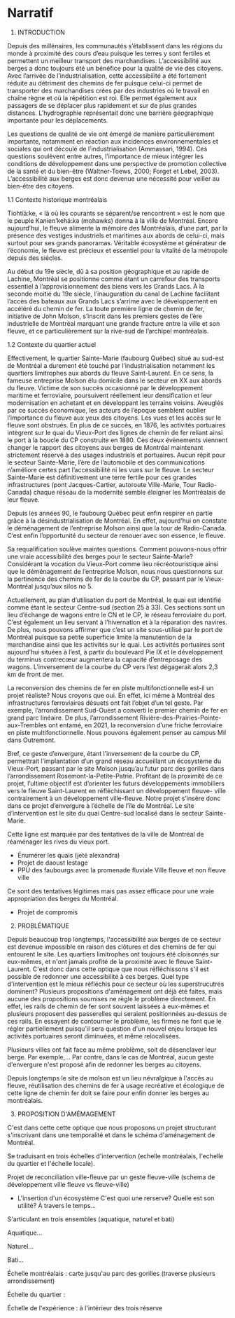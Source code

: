 # Narratif

1. INTRODUCTION

Depuis des millénaires, les communautés s’établissent dans les régions du monde à proximité des cours d’eau puisque les terres y sont fertiles et permettent un meilleur transport des marchandises. L’accessibilité aux berges a donc toujours été un bénéfice pour la qualité de vie des citoyens. Avec l’arrivée de l’industrialisation, cette accessibilité a été fortement réduite au détriment des chemins de fer puisque celui-ci permet de transporter des marchandises crées par des industries où le travail en chaîne règne et où la répétition est roi. Elle permet également aux passagers de se déplacer plus rapidement et sur de plus grandes distances. L’hydrographie représentait donc une barrière géographique importante pour les déplacements. 

Les questions de qualité de vie ont émergé de manière particulièrement importante, notamment en réaction aux incidences environnementales et sociales qui ont découlé de l’industrialisation (Ammassari, 1994). Ces questions soulèvent entre autres, l’importance de mieux intégrer les conditions de développement dans une perspective de promotion collective de la santé et du bien-être (Waltner-Toews, 2000; Forget et Lebel, 2003). L’accessibilité aux berges est donc devenue une nécessité pour veiller au bien-être des citoyens. 

1.1 Contexte historique montréalais

Tiohtià:ke, « là où les courants se séparent/se rencontrent » est le nom que le peuple Kanien’kehá:ka (mohawks) donna à la ville de Montréal. Encore aujourd’hui, le fleuve alimente la mémoire des Montréalais, d’une part, par la présence des vestiges industriels et maritimes aux abords de celui-ci, mais surtout pour ses grands panoramas. Véritable écosystème et générateur de l’économie, le fleuve est précieux et essentiel pour la vitalité de la métropole depuis des siècles.

Au début du 19e siècle, dû à sa position géographique et au rapide de Lachine, Montréal se positionne comme étant un carrefour des transports essentiel à l’approvisionnement des biens vers les Grands Lacs. À la seconde moitié du 19e siècle, l’inauguration du canal de Lachine facilitant l’accès des bateaux aux Grands Lacs s’arrime avec le développement en accéléré du chemin de fer. La toute première ligne de chemin de fer, initiative de John Molson, s’inscrit dans les premiers gestes de l’ère industrielle de Montréal marquant une grande fracture entre la ville et son fleuve, et ce particulièrement sur la rive-sud de l’archipel montréalais. 

1.2 Contexte du quartier actuel

Effectivement, le quartier Sainte-Marie (faubourg Québec) situé au sud-est de Montréal a durement été touché par l’industrialisation notamment les quartiers limitrophes aux abords du fleuve Saint-Laurent. En ce sens, la fameuse entreprise Molson élu domicile dans le secteur en XX aux abords du fleuve. Victime de son succès occasionné par le développement maritime et ferroviaire, poursuivent réellement leur densification et leur modernisation en achetant et en développant les terrains voisins. Aveuglés par ce succès économique, les acteurs de l’époque semblent oublier l’importance du fleuve aux yeux des citoyens. Les vues et les accès sur le fleuve sont obstrués. En plus de ce succès, en 1876, les activités portuaires intègrent sur le quai du Vieux-Port des lignes de chemin de fer reliant ainsi le port à la boucle du CP construite en 1880. Ces deux évènements viennent changer le rapport des citoyens aux berges de Montréal maintenant strictement réservé à des usages industriels et portuaires. Aucun répit pour le secteur Sainte-Marie, l’ère de l’automobile et des communications n’améliore certes part l’accessibilité ni les vues sur le fleuve. Le secteur Sainte-Marie est définitivement une terre fertile pour ces grandes infrastructures (pont Jacques-Cartier, autoroute Ville-Marie, Tour Radio-Canada) chaque réseau de la modernité semble éloigner les Montréalais de leur fleuve. 

Depuis les années 90, le faubourg Québec peut enfin respirer en partie grâce à la désindustrialisation de Montréal. En effet, aujourd’hui on constate le déménagement de l’entreprise Molson ainsi que la tour de Radio-Canada. C’est enfin l’opportunité du secteur de renouer avec son essence, le fleuve. 

Sa requalification soulève maintes questions. Comment pouvons-nous offrir une vraie accessibilité des berges pour le secteur Sainte-Marie? Considérant la vocation du Vieux-Port comme lieu récréotouristique ainsi que le déménagement de l’entreprise Molson, nous nous questionnons sur la pertinence des chemins de fer de la courbe du CP, passant par le Vieux-Montréal jusqu’aux silos no 5. 

Actuellement, au plan d’utilisation du port de Montréal, le quai est identifié comme étant le secteur Centre-sud (section 25 à 33). Ces sections sont un lieu d’échange de wagons entre le CN et le CP, le réseau ferroviaire du port. C’est également un lieu servant à l’hivernation et à la réparation des navires. De plus, nous pouvons affirmer que c’est un site sous-utilisé par le port de Montréal puisque sa petite superficie limite la manutention de la marchandise ainsi que les activités sur le quai. Les activités portuaires sont aujourd’hui situées à l’est, à partir du boulevard Pie IX et le développement du terminus contrecœur augmentera la capacité d’entreposage des wagons. L’inversement de la courbe du CP vers l’est dégagerait alors 2,3 km de front de mer. 

La reconversion des chemins de fer en piste multifonctionnelle est-il un projet réaliste? Nous croyons que oui. En effet, ici même à Montréal des infrastructures ferroviaires désuets ont fait l’objet d’un tel geste. Par exemple, l’arrondissement Sud-Ouest a converti le premier chemin de fer en grand parc linéaire. De plus, l’arrondissement Rivière-des-Prairies-Pointe-aux-Trembles ont entamé, en 2021, la reconversion d’une friche ferroviaire en piste multifonctionnelle. Nous pouvons également penser au campus Mil dans Outremont. 

Bref, ce geste d’envergure, étant l’inversement de la courbe du CP, permettrait l’implantation d’un grand réseau accueillant un écosystème du Vieux-Port, passant par le site Molson jusqu’au futur parc des gorilles dans l’arrondissement Rosemont-la-Petite-Patrie. Profitant de la proximité de ce projet, l’ultime objectif est d’orienter les futurs développements immobiliers vers le fleuve Saint-Laurent en réfléchissant un développement fleuve- ville contrairement à un développement ville-fleuve. Notre projet s’insère donc dans ce projet d’envergure à l’échelle de l’île de Montréal. Le site d’intervention est le site du quai Centre-sud localisé dans le secteur Sainte-Marie. 

Cette ligne est marquée par des tentatives de la ville de Montréal de réaménager les rives du vieux port. 
-	Énumérer les quais (jeté alexandra) 
-	Projet de daoust lestage 
-	PPU des faubourgs avec la promenade fluviale
Ville fleuve et non fleuve ville 
 
Ce sont des tentatives légitimes mais pas assez efficace pour une vraie appropriation des berges du Montréal. 
-	Projet de compromis

2. PROBLÉMATIQUE 

Depuis beaucoup trop longtemps, l'accessibilité aux berges de ce secteur est devenue impossible en raison des clôtures et des chemins de fer qui entourent le site. Les quartiers limitrophes ont toujours été cloisonnés sur eux-mêmes, et n'ont jamais profité de la proximité avec le fleuve Saint-Laurent. C'est donc dans cette optique que nous réfléchissons s'il est possible de redonner une accessibilité à ces berges. Quel type d'intervention est le mieux réfléchis pour ce secteur où les superstrucutres dominent? Plusieurs propositions d'aménagement ont déjà été faites, mais aucune des propositions soumises ne règle le problème directement. En effet, les rails de chemin de fer sont souvent laissées à eux-mêmes et plusieurs proposent des passerelles qui seraient positionnées au-dessus de ces rails. En essayent de contourner le problème, les firmes ne font que le régler partiellement puisqu'il sera question d'un nouvel enjeu lorsque les activités portuaires seront diminuées, et même relocalisées. 

Plusieurs villes ont fait face au même problème, soit de désenclaver leur berge. Par exemple,... Par contre, dans le cas de Montréal, aucun geste d'envergure n'est proposé afin de redonner les berges au citoyens.  

Depuis longtemps le site de molson est un lieu névralgique à l'accès au fleuve, réutilisation des chemins de fer à usage recréative et écologique de cette ligne de chemin fer doit se faire pour enfin donner les berges au montréalais.

3. PROPOSITION D'AMÉMAGEMENT

C'est dans cette cette optique que nous proposons un projet structurant s'inscrivant dans une temporalité et dans le schéma d'aménagement de Montréal. 

Se traduisant en trois échelles d'intervention (echelle montréalais, l'echelle du quartier et l'échelle locale).

Projet de reconciliation ville-fleuve par un geste fleuve-ville (schema de développement ville fleuve vs fleuve-ville) 

- L'insertion d'un écosystème
C'est quoi une rerserve? Quelle est son utilité? À travers le temps... 

S'articulant en trois ensembles (aquatique, naturel et bati) 

Aquatique...

Naturel... 

Bati...

Échelle montréalais : carte jusqu'au parc des gorilles (traverse plusieurs arrondissement)  

Échelle du quartier : 

Échelle de l'expérience : à l'intérieur des trois réserve 
